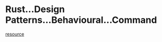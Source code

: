 # Rust...Design Patterns...Behavioural...Command

[resource](https://rust-unofficial.github.io/patterns/patterns/behavioural/command.html)